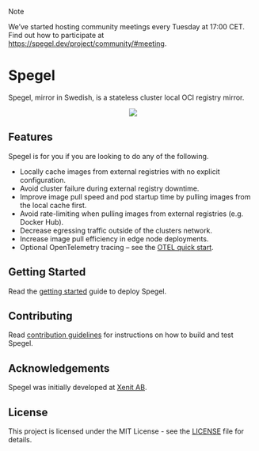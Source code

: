 > [!NOTE]  
> We’ve started hosting community meetings every Tuesday at 17:00 CET. Find out how to participate at https://spegel.dev/project/community/#meeting.

# Spegel

Spegel, mirror in Swedish, is a stateless cluster local OCI registry mirror.

<p align="center">
  <img src="https://spegel.dev/images/overview.gif">
</p>

## Features

Spegel is for you if you are looking to do any of the following.

* Locally cache images from external registries with no explicit configuration.
* Avoid cluster failure during external registry downtime.
* Improve image pull speed and pod startup time by pulling images from the local cache first.
* Avoid rate-limiting when pulling images from external registries (e.g. Docker Hub).
* Decrease egressing traffic outside of the clusters network.
* Increase image pull efficiency in edge node deployments.
* Optional OpenTelemetry tracing – see the [OTEL quick start](./docs/otel/README.md).

## Getting Started

Read the [getting started](https://spegel.dev/docs/getting-started/) guide to deploy Spegel.

## Contributing

Read [contribution guidelines](./CONTRIBUTING.md) for instructions on how to build and test Spegel.

## Acknowledgements

Spegel was initially developed at [Xenit AB](https://xenit.se/).

## License

This project is licensed under the MIT License - see the [LICENSE](LICENSE) file for details.
